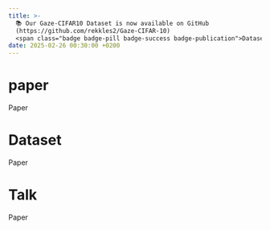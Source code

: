 ```yaml
---
title: >-
  📚 Our Gaze-CIFAR10 Dataset is now available on GitHub
  (https://github.com/rekkles2/Gaze-CIFAR-10)
  <span class="badge badge-pill badge-success badge-publication">Dataset</span>
date: 2025-02-26 00:30:00 +0200
---
```



[//]: # (talk格式)
[//]: # (<span class="badge badge-pill badge-info">Featured</span>)

[//]: # (title: "First Human Settlement Established on Mars")

[//]: # (date: 2024-01-30 10:00:00 -0800)

[//]: # (more: "Watch the talk ->>")

[//]: # (link_target: "#label-talk-1")

# paper
<span class="badge badge-pill badge-info badge-publication">Paper</span>

# Dataset
<span class="badge badge-pill badge-success badge-publication">Paper</span>

# Talk
<span class="badge badge-pill badge-warning badge-publication">Paper</span>

